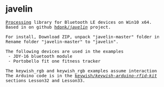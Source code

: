# javelin
<pre><a href="https://processing.org">Processing</a> library for Bluetooth LE devices on Win10 x64.
Based in on github <a href="https://github.com/hdonk/javelin">hdonk/<em>javelin</em></a> project.

For install, Download ZIP, unpack "javelin-master" folder into Processing/libraries directory.
Rename folder "javelin-master" to "javelin".

The following devices are used in the examples
 - JDY-16 bluetooth module
 - Portobello fit one fitness tracker 

The keywish_rgb and keywish_rgb examples assume interaction with the Arduino IDE. 
The Arduino code is in the <a href="https://github.com/keywish/keywish-arduino-rfid-kit">keywish/<em>keywish-arduino-rfid-kit</em></a> repository 
sections Lesson32 and Lesson33.
</pre>
 